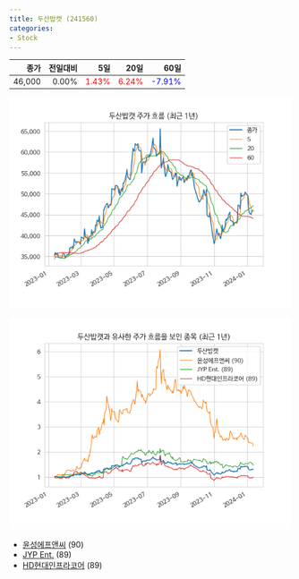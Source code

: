 ```yaml
---
title: 두산밥캣 (241560)
categories:
- Stock
---
```


|종가|전일대비|5일|20일|60일|
|---:|-------:|--:|---:|---:|
|46,000|0.00%|<span style="color: red">1.43%</span>|<span style="color: red">6.24%</span>|<span style="color: blue">-7.91%</span>|


<!-- more -->

![241560](/assets/images/stock/241560.png)

![241560](/assets/images/stock/241560_sim.png)

- [윤성에프앤씨](/372170/) (90)
- [JYP Ent.](/035900/) (89)
- [HD현대인프라코어](//042670/) (89)